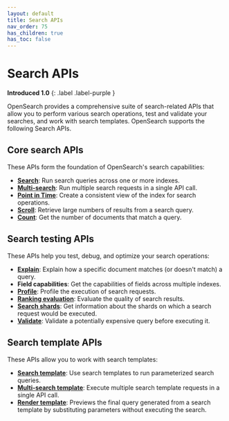 ```yaml
---
layout: default
title: Search APIs
nav_order: 75
has_children: true
has_toc: false
---
```


# Search APIs
**Introduced 1.0**
{: .label .label-purple }

OpenSearch provides a comprehensive suite of search-related APIs that allow you to perform various search operations, test and validate your searches, and work with search templates. OpenSearch supports the following Search APIs.

## Core search APIs

These APIs form the foundation of OpenSearch's search capabilities:

- **[Search]({{site.url}}{{site.baseurl}}/api-reference/search-apis/search/)**: Run search queries across one or more indexes.
- **[Multi-search]({{site.url}}{{site.baseurl}}/api-reference/search-apis/multi-search/)**: Run multiple search requests in a single API call.
- **[Point in Time]({{site.url}}{{site.baseurl}}/api-reference/search-apis/point-in-time-api/)**: Create a consistent view of the index for search operations.
- **[Scroll]({{site.url}}{{site.baseurl}}/api-reference/search-apis/scroll/)**: Retrieve large numbers of results from a search query.
- **[Count]({{site.url}}{{site.baseurl}}/api-reference/search-apis/count/)**: Get the number of documents that match a query.

## Search testing APIs

These APIs help you test, debug, and optimize your search operations:

- **[Explain]({{site.url}}{{site.baseurl}}/api-reference/search-apis/explain/)**: Explain how a specific document matches (or doesn't match) a query.
- **Field capabilities**: Get the capabilities of fields across multiple indexes.
- **[Profile]({{site.url}}{{site.baseurl}}/api-reference/search-apis/profile/)**: Profile the execution of search requests.
- **[Ranking evaluation]({{site.url}}{{site.baseurl}}/api-reference/search-apis/rank-eval/)**: Evaluate the quality of search results.
- **[Search shards]({{site.url}}{{site.baseurl}}/api-reference/search-apis/search-shards/)**: Get information about the shards on which a search request would be executed.
- **[Validate]({{site.url}}{{site.baseurl}}/api-reference/search-apis/validate/)**: Validate a potentially expensive query before executing it.

## Search template APIs

These APIs allow you to work with search templates:

- **[Search template]({{site.url}}{{site.baseurl}}/api-reference/search-apis/search-template/)**: Use search templates to run parameterized search queries.
- **[Multi-search template]({{site.url}}{{site.baseurl}}/api-reference/search-apis/search-template/msearch-template/)**: Execute multiple search template requests in a single API call.
- **[Render template]({{site.url}}{{site.baseurl}}/api-reference/search-apis/search-template/render-template/)**: Previews the final query generated from a search template by substituting parameters without executing the search.